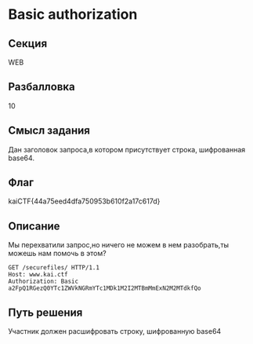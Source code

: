 # Basic authorization




## Секция
WEB




## Разбалловка
10




## Смысл задания
Дан заголовок запроса,в котором присутствует строка, шифрованная base64.




## Флаг
kaiCTF{44a75eed4dfa750953b610f2a17c617d}




## Описание
Мы перехватили запрос,но ничего не можем в нем разобрать,ты можешь нам помочь в этом?



```
GET /securefiles/ HTTP/1.1
Host: www.kai.ctf
Authorization: Basic a2FpQ1RGezQ0YTc1ZWVkNGRmYTc1MDk1M2I2MTBmMmExN2M2MTdkfQo
```



## Путь решения

Участник должен расшифровать строку, шифрованную base64


